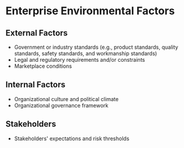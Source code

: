 # Enterprise Environmental Factors

## External Factors

- Government or industry standards (e.g., product standards, quality standards,
  safety standards, and workmanship standards)
- Legal and regulatory requirements and/or constraints
- Marketplace conditions

## Internal Factors

- Organizational culture and political climate
- Organizational governance framework

## Stakeholders

- Stakeholders' expectations and risk thresholds
